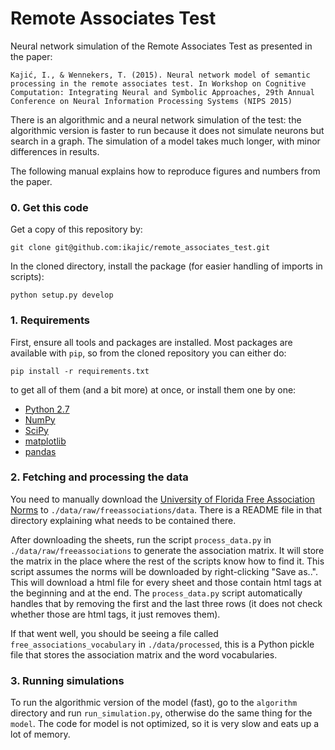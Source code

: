 # Remote Associates Test
Neural network simulation of the Remote Associates Test as presented in the
paper:

```
Kajić, I., & Wennekers, T. (2015). Neural network model of semantic processing in the remote associates test. In Workshop on Cognitive Computation: Integrating Neural and Symbolic Approaches, 29th Annual Conference on Neural Information Processing Systems (NIPS 2015)
```

There is an algorithmic and a neural network simulation of the test: the
algorithmic version is faster to run because it does not simulate neurons but
search in a graph. The simulation of a model takes much longer, with minor
differences in results. 

The following manual explains how to reproduce figures and numbers from the paper.

### 0. Get this code
Get a copy of this repository by:
```
git clone git@github.com:ikajic/remote_associates_test.git
```

In the cloned directory, install the package (for easier handling of imports in scripts):
```
python setup.py develop
``` 

### 1. Requirements
First, ensure all tools and packages are installed. Most packages are available with `pip`, so from the cloned repository you can either do:
```
pip install -r requirements.txt
```
to get all of them (and a bit more) at once, or install them one by one:

* [Python 2.7](https://www.python.org/)
* [NumPy](http://www.numpy.org/)
* [SciPy](http://www.scipy.org/)
* [matplotlib](http://matplotlib.org/)
* [pandas](http://pandas.pydata.org)

### 2. Fetching and processing the data
You need to manually download the [University of Florida Free Association
Norms](http://w3.usf.edu/FreeAssociation//) to
`./data/raw/freeassociations/data`. There is a README file in that directory
explaining what needs to be contained there.

After downloading the sheets, run the script `process_data.py` in
`./data/raw/freeassociations` to generate the association matrix. It will store
the matrix in the place where the rest of the scripts know how to find it. This
script assumes the norms will be downloaded by right-clicking "Save as..". This
will download a html file for every sheet and those contain html tags at the
beginning and at the end. The `process_data.py` script automatically handles
that by removing the first and the last three rows (it does not check whether
those are html tags, it just removes them). 

If that went well, you should be seeing a file called
`free_associations_vocabulary` in `./data/processed`, this is a Python pickle
file that stores the association matrix and the word vocabularies.

### 3. Running simulations
To run the algorithmic version of the model (fast), go to the `algorithm` directory
and run `run_simulation.py`, otherwise do the same thing for the `model`. The
code for model is not optimized, so it is very slow and eats up a lot of memory.
